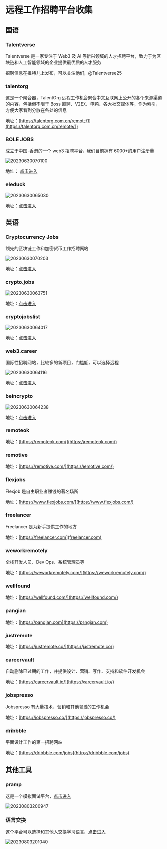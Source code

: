 # 远程工作招聘平台收集

## 国语

### Talentverse

Talentverse 是一家专注于 Web3 及 AI 等新兴领域的人才招聘平台，致力于为区块链和人工智能领域的企业提供最优质的人才服务

招聘信息在推特儿上发布，可以关注他们，@Talentverse25

### talentorg

这是一个聚合器，TalentOrg 远程工作机会聚合中文互联网上公开的各个来源渠道的内容，包括但不限于 Boss 直聘、V2EX、电鸭、各大社交媒体等，作为索引，方便大家看到分散在各处的信息

地址：[https://talentorg.com.cn/remote/1](https://talentorg.com.cn/remote/1)

### BOLE JOBS

成立于中国-香港的一个 web3 招聘平台，我们目前拥有 6000+的用户注册量

![20230630070100](https://cdn.jsdelivr.net/gh/nodeing/img-host/20230630070100.png)

地址： [点击进入](https://www.bolejobs.co/)

### eleduck

![20230630065030](https://cdn.jsdelivr.net/gh/nodeing/img-host/20230630065030.png)

地址：[点击进入](https://eleduck.com/web3)

## 英语

### Cryptocurrency Jobs

领先的区块链工作和加密货币工作招聘网站

![20230630070203](https://cdn.jsdelivr.net/gh/nodeing/img-host/20230630070203.png)

地址：[点击进入](https://cryptocurrencyjobs.co/)

### crypto.jobs

![20230630063751](https://cdn.jsdelivr.net/gh/nodeing/img-host/20230630063751.png)

地址：[点击进入](https://crypto.jobs/)

### cryptojobslist

![20230630064017](https://cdn.jsdelivr.net/gh/nodeing/img-host/20230630064017.png)

地址：[点击进入](https://cryptojobslist.com/)

### web3.career

国际性招聘网站，比较多的新项目，门槛低，可以选择远程

![20230630064116](https://cdn.jsdelivr.net/gh/nodeing/img-host/20230630064116.png)

地址：[点击进入](https://web3.career/)

### beincrypto

![20230630064238](https://cdn.jsdelivr.net/gh/nodeing/img-host/20230630064238.png)

地址：[点击进入](https://beincrypto.com/jobs/)

### remoteok

地址：[https://remoteok.com/](https://remoteok.com/)

### remotive

地址：[https://remotive.com/](https://remotive.com/)

### flexjobs

Flexjob 是自由职业者赚钱的著名场所

地址：[https://www.flexjobs.com/](https://www.flexjobs.com/)

### freelancer

Freelancer 是为新手提供工作的地方

地址：[https://freelancer.com](freelancer.com)

### weworkremotely

全栈开发人员、Dev Ops、系统管理员等

地址：[https://weworkremotely.com/](https://weworkremotely.com/)

### wellfound

地址：[https://wellfound.com/](https://wellfound.com/)

### pangian

地址：[https://pangian.com](https://pangian.com)

### justremote

地址：[https://justremote.co/](https://justremote.co/)

### careervault

自动删除已过期的工作，并提供设计、营销、写作、支持和软件开发机会

地址：[https://careervault.io/](https://careervault.io/)

### jobspresso

Jobspresso 有大量技术、营销和其他领域的工作机会

地址：[https://jobspresso.co/](https://jobspresso.co/)

### dribbble

平面设计工作的第一招聘网站

地址：[https://dribbble.com/jobs](https://dribbble.com/jobs)

## 其他工具

### pramp

这是一个模拟面试平台，[点击进入](https://www.pramp.com/#/)

![20230803200947](https://cdn.jsdelivr.net/gh/nodeing/img-host/20230803200947.png)

### 语言交换

这个平台可以选择和其他人交换学习语言，[点击进入](https://language.exchange/language/EN-%E8%8B%B1%E8%AF%AD/#)

![20230803201040](https://cdn.jsdelivr.net/gh/nodeing/img-host/20230803201040.png)
